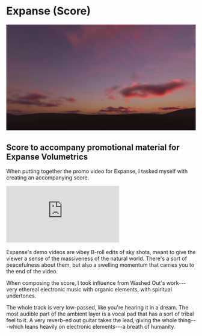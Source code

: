 # Expanse (Score)

![](/img/expanse/twilight.jpg)

<div id="modal-scroll-point"/>

<div id="modal-subtitle-container"><h2 id="modal-subtitle">Score to accompany promotional material for Expanse Volumetrics</h2></div>

When putting together the promo video for Expanse, I tasked myself with creating an accompanying score.

<div class="video-wrapper">
    <iframe src="https://www.youtube.com/embed/stfcJ0pBBFU" title="YouTube video player" frameborder="0" allow="accelerometer; autoplay; clipboard-write; encrypted-media; gyroscope; picture-in-picture" allowfullscreen></iframe>
</div>

Expanse's demo videos are vibey B-roll edits of sky shots, meant to give the viewer a sense of the massiveness of the natural world. There's a sort of peacefulness about them, but also a swelling momentum that carries you to the end of the video.

When composing the score, I took influence from Washed Out's work---very ethereal electronic music with organic elements, with spiritual undertones.

The whole track is very low-passed, like you're hearing it in a dream. The most audible part of the ambient layer is a vocal pad that has a sort of tribal feel to it. A very reverb-ed out guitar takes the lead, giving the whole thing---which leans heavily on electronic elements---a breath of humanity.